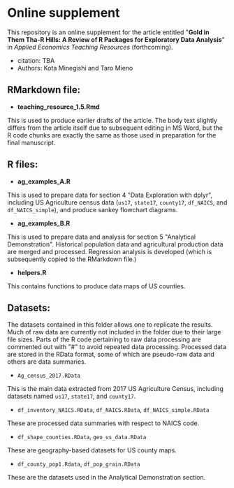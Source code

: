 # Online supplement

This repository is an online supplement for the article entitled "**Gold in Them Tha-R Hills: A Review of R Packages for Exploratory Data Analysis**" in _Applied Economics Teaching Resources_ (forthcoming).

+ citation: TBA
+ Authors: Kota Minegishi and Taro Mieno

## RMarkdown file: 

+ **teaching_resource_1.5.Rmd** 

This is used to produce earlier drafts of the article. The body text slightly differs from the article itself due to subsequent editing in MS Word, but the R code chunks are exactly the same as those used in preparation for the final manuscript. 


## R files:
+ **ag_examples_A.R**

This is used to prepare data for section 4 "Data Exploration with dplyr", including US Agriculture census data (`us17`, `state17`, `county17`, `df_NAICS`, and `df_NAICS_simple`), and produce sankey flowchart diagrams. 

+ **ag_examples_B.R**

This is used to prepare data and analysis for section 5 "Analytical Demonstration". Historical population data and agricultural production data are merged and processed. Regression analysis is developed (which is subsequently copied to the RMarkdown file.) 

+ **helpers.R**

This contains functions to produce data maps of US counties. 

## Datasets:
The datasets contained in this folder allows one to replicate the results. Much of raw data are currently not included in the folder due to their large file sizes. Parts of the R code pertaining to raw data processing are commented out with "#" to avoid repeated data processing. Processed data are stored in the RData format, some of which are pseudo-raw data and others are data summaries.  
    
+ `Ag_census_2017.RData`
 
This is the main data extracted from 2017 US Agriculture Census, including datasets named `us17`, `state17`, and `county17`. 

+ `df_inventory_NAICS.RData`, `df_NAICS.RData`, `df_NAICS_simple.RData`

These are processed data summaries with respect to NAICS code.

+ `df_shape_counties.RData`, `geo_us_data.RData`

These are geography-based datasets for US county maps.

+ `df_county_pop1.Rdata`, `df_pop_grain.RData`

These are the datasets used in the Analytical Demonstration section. 





